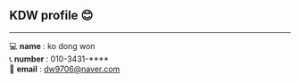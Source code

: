 ## KDW profile :blush:
---
:computer: **name** : ko dong won  
:telephone_receiver: **number** : 010-3431-****  
:email: **email** : dw9706@naver.com



<!--
**dw9706/dw9706** is a ✨ _special_ ✨ repository because its `README.md` (this file) appears on your GitHub profile.

Here are some ideas to get you started:

- 🔭 I’m currently working on ...
- 🌱 I’m currently learning ...
- 👯 I’m looking to collaborate on ...
- 🤔 I’m looking for help with ...
- 💬 Ask me about ...
- 📫 How to reach me: ...
- 😄 Pronouns: ...
- ⚡ Fun fact: ...
-->
